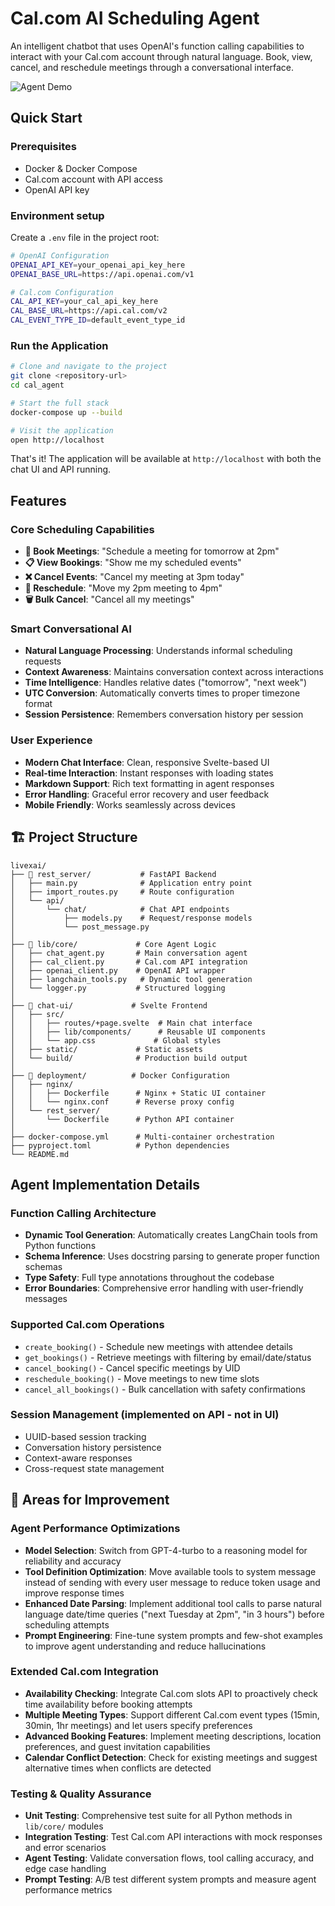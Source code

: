 # Cal.com AI Scheduling Agent

An intelligent chatbot that uses OpenAI's function calling capabilities to interact with your Cal.com account through natural language. Book, view, cancel, and reschedule meetings through a conversational interface.

![Agent Demo](https://img.shields.io/badge/demo-live-green)


## Quick Start

### Prerequisites
- Docker & Docker Compose
- Cal.com account with API access
- OpenAI API key

### Environment setup

Create a `.env` file in the project root:
```bash
# OpenAI Configuration
OPENAI_API_KEY=your_openai_api_key_here
OPENAI_BASE_URL=https://api.openai.com/v1

# Cal.com Configuration
CAL_API_KEY=your_cal_api_key_here
CAL_BASE_URL=https://api.cal.com/v2
CAL_EVENT_TYPE_ID=default_event_type_id
```

### Run the Application
```bash
# Clone and navigate to the project
git clone <repository-url>
cd cal_agent

# Start the full stack
docker-compose up --build

# Visit the application
open http://localhost
```


That's it! The application will be available at `http://localhost` with both the chat UI and API running.

## Features

### Core Scheduling Capabilities
- **📅 Book Meetings**: "Schedule a meeting for tomorrow at 2pm"
- **📋 View Bookings**: "Show me my scheduled events"
- **❌ Cancel Events**: "Cancel my meeting at 3pm today"
- **🔄 Reschedule**: "Move my 2pm meeting to 4pm"
- **🗑️ Bulk Cancel**: "Cancel all my meetings"

### Smart Conversational AI
- **Natural Language Processing**: Understands informal scheduling requests
- **Context Awareness**: Maintains conversation context across interactions
- **Time Intelligence**: Handles relative dates ("tomorrow", "next week")
- **UTC Conversion**: Automatically converts times to proper timezone format
- **Session Persistence**: Remembers conversation history per session

### User Experience
- **Modern Chat Interface**: Clean, responsive Svelte-based UI
- **Real-time Interaction**: Instant responses with loading states
- **Markdown Support**: Rich text formatting in agent responses
- **Error Handling**: Graceful error recovery and user feedback
- **Mobile Friendly**: Works seamlessly across devices

## 🏗️ Project Structure

```
livexai/
├── 📁 rest_server/           # FastAPI Backend
│   ├── main.py              # Application entry point
│   ├── import_routes.py     # Route configuration
│   └── api/
│       └── chat/            # Chat API endpoints
│           ├── models.py    # Request/response models
│           └── post_message.py
│
├── 📁 lib/core/             # Core Agent Logic
│   ├── chat_agent.py       # Main conversation agent
│   ├── cal_client.py       # Cal.com API integration
│   ├── openai_client.py    # OpenAI API wrapper
│   ├── langchain_tools.py   # Dynamic tool generation
│   └── logger.py           # Structured logging
│
├── 📁 chat-ui/             # Svelte Frontend
│   ├── src/
│   │   ├── routes/+page.svelte  # Main chat interface
│   │   ├── lib/components/      # Reusable UI components
│   │   └── app.css             # Global styles
│   ├── static/             # Static assets
│   └── build/              # Production build output
│
├── 📁 deployment/          # Docker Configuration
│   ├── nginx/
│   │   ├── Dockerfile      # Nginx + Static UI container
│   │   └── nginx.conf      # Reverse proxy config
│   └── rest_server/
│       └── Dockerfile      # Python API container
│
├── docker-compose.yml      # Multi-container orchestration
├── pyproject.toml          # Python dependencies
└── README.md
```

## Agent Implementation Details

### Function Calling Architecture
- **Dynamic Tool Generation**: Automatically creates LangChain tools from Python functions
- **Schema Inference**: Uses docstring parsing to generate proper function schemas
- **Type Safety**: Full type annotations throughout the codebase
- **Error Boundaries**: Comprehensive error handling with user-friendly messages

### Supported Cal.com Operations
- `create_booking()` - Schedule new meetings with attendee details
- `get_bookings()` - Retrieve meetings with filtering by email/date/status
- `cancel_booking()` - Cancel specific meetings by UID
- `reschedule_booking()` - Move meetings to new time slots
- `cancel_all_bookings()` - Bulk cancellation with safety confirmations

### Session Management (implemented on API - not in UI)
- UUID-based session tracking
- Conversation history persistence
- Context-aware responses
- Cross-request state management

## 🔧 Areas for Improvement

### Agent Performance Optimizations
- **Model Selection**: Switch from GPT-4-turbo to a reasoning model for reliability and accuracy
- **Tool Definition Optimization**: Move available tools to system message instead of sending with every user message to reduce token usage and improve response times
- **Enhanced Date Parsing**: Implement additional tool calls to parse natural language date/time queries ("next Tuesday at 2pm", "in 3 hours") before scheduling attempts
- **Prompt Engineering**: Fine-tune system prompts and few-shot examples to improve agent understanding and reduce hallucinations

### Extended Cal.com Integration
- **Availability Checking**: Integrate Cal.com slots API to proactively check time availability before booking attempts
- **Multiple Meeting Types**: Support different Cal.com event types (15min, 30min, 1hr meetings) and let users specify preferences
- **Advanced Booking Features**: Implement meeting descriptions, location preferences, and guest invitation capabilities
- **Calendar Conflict Detection**: Check for existing meetings and suggest alternative times when conflicts are detected

### Testing & Quality Assurance
- **Unit Testing**: Comprehensive test suite for all Python methods in `lib/core/` modules
- **Integration Testing**: Test Cal.com API interactions with mock responses and error scenarios
- **Agent Testing**: Validate conversation flows, tool calling accuracy, and edge case handling
- **Prompt Testing**: A/B test different system prompts and measure agent performance metrics
